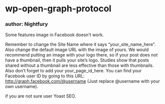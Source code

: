 # wp-open-graph-protocol

### author: Nightfury

Some features image in Facebook doesn't work.

Remember to change the Site Name where it says “your_site_name_here”. Also change the default image URL with the image of yours. We would recommend putting an image with your logo there, so if your post does not have a thumbnail, then it pulls your site’s logo. Studies show that posts shared without a thumbnail are less effective than those with thumbnails. Also don’t forget to add your your_page_id_here. You can find your Facebook user ID by going to this URL: http://graph.facebook.com/@username (Just replace @username with your own username).

if you are not sure user Yoast SEO.
